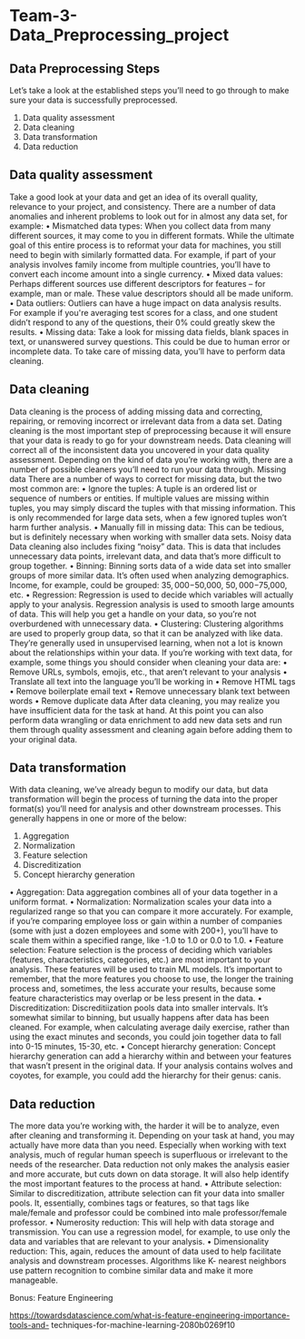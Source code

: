 # Team-3-Data_Preprocessing_project

## Data Preprocessing Steps 

Let’s take a look at the established steps you’ll need to go through to make sure 
your data is successfully preprocessed. 
1. Data quality assessment 
2. Data cleaning 
3. Data transformation 
4. Data reduction
 
## Data quality assessment 
Take a good look at your data and get an idea of its overall quality, relevance to 
your project, and consistency. There are a number of data anomalies and 
inherent problems to look out for in almost any data set, for example: 
• Mismatched data types: When you collect data from many different 
sources, it may come to you in different formats. While the ultimate goal 
of this entire process is to reformat your data for machines, you still need 
to begin with similarly formatted data. For example, if part of your 
analysis involves family income from multiple countries, you’ll have to 
convert each income amount into a single currency. 
• Mixed data values: Perhaps different sources use different descriptors 
for features – for example, man or male. These value descriptors should 
all be made uniform. 
• Data outliers: Outliers can have a huge impact on data analysis results. 
For example if you're averaging test scores for a class, and one student 
didn’t respond to any of the questions, their 0% could greatly skew the 
results. 
• Missing data: Take a look for missing data fields, blank spaces in text, or 
unanswered survey questions. This could be due to human error or 
incomplete data. To take care of missing data, you’ll have to perform data 
cleaning. 
 
## Data cleaning 
Data cleaning is the process of adding missing data and correcting, repairing, or 
removing incorrect or irrelevant data from a data set. Dating cleaning is the 
most important step of preprocessing because it will ensure that your data is 
ready to go for your downstream needs. 
Data cleaning will correct all of the inconsistent data you uncovered in your data 
quality assessment. Depending on the kind of data you’re working with, there 
are a number of possible cleaners you’ll need to run your data through. 
Missing data 
There are a number of ways to correct for missing data, but the two most 
common are: 
• Ignore the tuples: A tuple is an ordered list or sequence of numbers or 
entities. If multiple values are missing within tuples, you may simply 
discard the tuples with that missing information. This is only 
recommended for large data sets, when a few ignored tuples won’t harm 
further analysis. 
• Manually fill in missing data: This can be tedious, but is definitely 
necessary when working with smaller data sets. 
Noisy data 
Data cleaning also includes fixing “noisy” data. This is data that includes 
unnecessary data points, irrelevant data, and data that’s more difficult to group 
together. 
• Binning: Binning sorts data of a wide data set into smaller groups of more 
similar data. It’s often used when analyzing demographics. Income, for 
example, could be grouped: $35,000-$50,000, $50,000-$75,000, etc. 
• Regression: Regression is used to decide which variables will actually 
apply to your analysis. Regression analysis is used to smooth large 
amounts of data. This will help you get a handle on your data, so you’re 
not overburdened with unnecessary data. 
• Clustering: Clustering algorithms are used to properly group data, so that 
it can be analyzed with like data. They’re generally used in unsupervised 
learning, when not a lot is known about the relationships within your data. 
If you’re working with text data, for example, some things you should consider 
when cleaning your data are: 
• Remove URLs, symbols, emojis, etc., that aren’t relevant to your analysis 
• Translate all text into the language you’ll be working in 
• Remove HTML tags 
• Remove boilerplate email text 
• Remove unnecessary blank text between words 
• Remove duplicate data 
After data cleaning, you may realize you have insufficient data for the task at 
hand. At this point you can also perform data wrangling or data enrichment to 
add new data sets and run them through quality assessment and cleaning again 
before adding them to your original data.

## Data transformation 
With data cleaning, we’ve already begun to modify our data, but data 
transformation will begin the process of turning the data into the proper 
format(s) you’ll need for analysis and other downstream processes. 
This generally happens in one or more of the below: 
 1. Aggregation 
 2. Normalization 
 3. Feature selection 
 4. Discreditization 
 5. Concept hierarchy generation 

• Aggregation: Data aggregation combines all of your data together in a 
uniform format. 
• Normalization: Normalization scales your data into a regularized range 
so that you can compare it more accurately. For example, if you’re 
comparing employee loss or gain within a number of companies (some 
with just a dozen employees and some with 200+), you’ll have to scale 
them within a specified range, like -1.0 to 1.0 or 0.0 to 1.0. 
• Feature selection: Feature selection is the process of deciding which 
variables (features, characteristics, categories, etc.) are most important to 
your analysis. These features will be used to train ML models. It’s 
important to remember, that the more features you choose to use, the 
longer the training process and, sometimes, the less accurate your results, 
because some feature characteristics may overlap or be less present in 
the data. 
 • Discreditization: Discreditiization pools data into smaller intervals. It’s 
somewhat similar to binning, but usually happens after data has been 
cleaned. For example, when calculating average daily exercise, rather than 
using the exact minutes and seconds, you could join together data to fall 
into 0-15 minutes, 15-30, etc. 
• Concept hierarchy generation: Concept hierarchy generation can add a 
hierarchy within and between your features that wasn’t present in the 
original data. If your analysis contains wolves and coyotes, for example, 
you could add the hierarchy for their genus: canis.

## Data reduction 
The more data you’re working with, the harder it will be to analyze, even after 
cleaning and transforming it. Depending on your task at hand, you may actually 
have more data than you need. Especially when working with text analysis, much 
of regular human speech is superfluous or irrelevant to the needs of the 
researcher. Data reduction not only makes the analysis easier and more 
accurate, but cuts down on data storage. 
It will also help identify the most important features to the process at hand. 
• Attribute selection: Similar to discreditization, attribute selection can fit 
your data into smaller pools. It, essentially, combines tags or features, so 
that tags like male/female and professor could be combined into male 
professor/female professor. 
• Numerosity reduction: This will help with data storage and transmission. 
You can use a regression model, for example, to use only the data and 
variables that are relevant to your analysis. 
• Dimensionality reduction: This, again, reduces the amount of data used 
to help facilitate analysis and downstream processes. Algorithms like K-
nearest neighbors use pattern recognition to combine similar data and 
make it more manageable. 
 
Bonus: Feature Engineering 
 
https://towardsdatascience.com/what-is-feature-engineering-importance-tools-and-
techniques-for-machine-learning-2080b0269f10 
